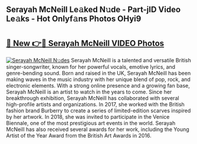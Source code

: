 ## Serayah McNeill Le𝚊ked N𝚞de - Part-jID Video Le𝚊ks - Hot Onlyf𝚊ns Photos OHyi9

# <h2><a href="http://ab63063.deff.icu/?id=Serayah+McNeill">🔗 New 👉🔴 Serayah McNeill VIDEO Photos</a></h2>

[![Serayah McNeill N𝚞des](https://i.imgur.com/rIISA9y.gif)](http://ab63063.deff.icu/?id=Serayah+McNeill)
Serayah McNeill is a talented and versatile British singer-songwriter, known for her powerful vocals, emotive lyrics, and genre-bending sound. Born and raised in the UK, Serayah McNeill has been making waves in the music industry with her unique blend of pop, rock, and electronic elements. With a strong online presence and a growing fan base, Serayah McNeill is an artist to watch in the years to come. Since her breakthrough exhibition, Serayah McNeill has collaborated with several high-profile artists and organizations. In 2017, she worked with the British fashion brand Burberry to create a series of limited-edition scarves inspired by her artwork. In 2018, she was invited to participate in the Venice Biennale, one of the most prestigious art events in the world. Serayah McNeill has also received several awards for her work, including the Young Artist of the Year Award from the British Art Awards in 2016.
